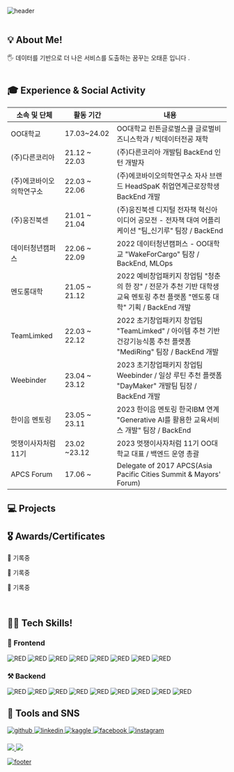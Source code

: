 ![header](https://capsule-render.vercel.app/api?type=waving&height=200&text=RosieOh&fontSize=40&fontAlign=80&fontAlignY=40&color=gradient)
<br></br>

<h2>💡 About Me!  </h2>

<h>🖐 데이터를 기반으로 더 나은 서비스를 도출하는 꿈꾸는 오태훈 입니다 </b>.  <br></br></h>

<h2>🎓 Experience & Social Activity</h2>

|소속 및 단체|활동 기간|내용|
|---|---|---|
|OO대학교|17.03~24.02  | OO대학교 린튼글로벌스쿨 글로벌비즈니스학과 / 빅데이터전공 재학
|(주)다른코리아|21.12 ~ 22.03| (주)다른코리아 개발팀 BackEnd 인턴 개발자 |
|(주)에코바이오의학연구소|22.03 ~ 22.06| (주)에코바이오의학연구소 자사 브랜드 HeadSpaK 취업연계근로장학생 BackEnd 개발|
|(주)웅진북센|21.01 ~ 21.04| (주)웅진북센 디지털 전자책 혁신아이디어 공모전 - 전자책 대여 어플리케이션 "팀_신기루" 팀장 / BackEnd|
|데이터청년캠퍼스|22.06 ~ 22.09| 2022 데이터청년캠퍼스 - OO대학교 "WakeForCargo" 팀장 / BackEnd, MLOps |
|멘도롱대학|21.05 ~ 21.12| 2022 예비창업패키지 창업팀 "청춘의 한 장" / 전문가 추천 기반 대학생 교육 멘토링 추천 플랫폼 "멘도롱 대학" 기획 / BackEnd 개발 |
|TeamLimked|22.03 ~ 22.12| 2022 초기창업패키지 창업팀 "TeamLimked" / 아이템 추천 기반 건강기능식품 추천 플랫폼 "MediRing" 팀장 / BackEnd 개발 |
|Weebinder|23.04 ~ 23.12| 2023 초기창업패키지 창업팀 Weebinder / 일상 루틴 추천 플랫폼 "DayMaker" 개발팀 팀장 / BackEnd 개발 |
|한이음 멘토링|23.05 ~ 23.11| 2023 한이음 멘토링 한국IBM 연계 "Generative AI를 활용한 교육서비스 개발" 팀장 / BackEnd |
|멋쟁이사자처럼 11기|23.02 ~23.12| 2023 멋쟁이사자처럼 11기 OO대학교 대표 / 백엔드 운영 총괄|
|APCS Forum|17.06 ~| Delegate of 2017 APCS(Asia Pacific Cities Summit & Mayors' Forum)|



<h2>💻 Projects</h3>

<!--
| 기간 | 내용 |
| --- | --- |
| 2022.12 ~ | 건강한 팀 문화를 위한 팀 해피니스 체크 서비스 '<a href="https://github.com/Antititi-time/T.TIME_CLIENT">T.Time</a>' Frontend 개발 |
| 2023.01 ~ 2023.06 | 노인 건강 관리/관제 AI 복지사 서비스 '<a href="https://github.com/hayounSong/Boksiri">복실이</a>' Frontend 개발 |
| 2022.06 ~ 2022.09 | 제로웨이스터들을 위한 플랫폼 서비스 <a href="https://github.com/hayounSong/Bzero">Bzero</a> 팀장 및 Frontend 개발 |
| 2022.11 ~ 2022.11 | 전통시장을 위한 간편 명함 제작 및 홈페이지 제작 서비스 '<a href="https://github.com/hayounSong/GotoMarket">시장에가면</a>' Frontend 개발 |
| 2022.07 ~ 2022.09 | 오직 독립 영화만을 위한 플랫폼 서비스, <a href="https://github.com/hayounSong/NoOwnerTheater">주인 없는 영화관 </a> 팀장 및 Web 개발 |
| 2022.07 ~ 2022.12 | 정당한 노동을 위한 외국인 노동자 법률 서비스, <a href="https://github.com/sopkathon-32nd-10/Server">IgoBoss</a> Backend 개발 |
-->



<h2>🎖️ Awards/Certificates</h2>

<d>🥇 기록중 </d>
<br/>

<d>🥇 기록중 </d>
<br/>

<d>🥇 기록중 </d>

<br/>
<d></d>

<h2>👨‍💻 Tech Skills!  </h2>
<h3> 📲 Frontend </h3>
<div>
<img alt="RED" src ="https://img.shields.io/badge/REACT-61DAFB.svg?&style=for-the-badge&logo=React&logoColor=white"/>
<img alt="RED" src ="https://img.shields.io/badge/VUE-6DB33F.svg?&style=for-the-badge&logo=Vue.js&logoColor=white"/>
<img alt="RED" src ="https://img.shields.io/badge/TYPESCRIPT-3178C6.svg?&style=for-the-badge&logo=TypeScript&logoColor=white"/>
<img alt="RED" src ="https://img.shields.io/badge/JAVASCRIPT-F7DF1E.svg?&style=for-the-badge&logo=JavaScript&logoColor=white"/>
<img alt="RED" src ="https://img.shields.io/badge/HTML5-E34F26.svg?&style=for-the-badge&logo=CSS3&logoColor=white"/>
<img alt="RED" src ="https://img.shields.io/badge/CSS3-1572B6.svg?&style=for-the-badge&logo=HTML5&logoColor=white"/>
<img alt="RED" src ="https://img.shields.io/badge/Next.js-000000.svg?&style=for-the-badge&logo=Next.js&logoColor=white">
<img alt="RED" src ="https://img.shields.io/badge/Redux,Recoil-764ABC.svg?&style=for-the-badge&logo=Redux&logoColor=white"/>
</div>

<h3>⚒ Backend </h3>
<div>
<img alt="RED" src ="https://img.shields.io/badge/JAVA-004027.svg?&style=for-the-badge&logo=Jameson&logoColor=white"/>
<img alt="RED" src ="https://img.shields.io/badge/SPRING-6DB33F.svg?&style=for-the-badge&logo=Spring&logoColor=white"/>
<img alt="RED" src ="https://img.shields.io/badge/SPRING BOOT-6DB33F.svg?&style=for-the-badge&logo=SpringBoot&logoColor=white"/>
<img alt="RED" src ="https://img.shields.io/badge/SPRING Cloud-6DB33F.svg?&style=for-the-badge&logo=SpringBoot&logoColor=white"/>
<img alt="RED" src ="https://img.shields.io/badge/Redis-6DB33F.svg?&style=for-the-badge&logo=Redis&logoColor=white"/>
<img alt="RED" src ="https://img.shields.io/badge/Python-blue.svg?&style=for-the-badge&logo=Python&logoColor=white"/>
<img alt="RED" src ="https://img.shields.io/badge/Django-092E20.svg?&style=for-the-badge&logo=Django&logoColor=white"/>
<img alt="RED" src ="https://img.shields.io/badge/MySQL-4479A1.svg?&style=for-the-badge&logo=MYSQL&logoColor=white"/>
<img alt="RED" src ="https://img.shields.io/badge/MariaDB-003545.svg?&style=for-the-badge&logo=MariaDB&logoColor=white"/>
  
</div>
<h2>📝 Tools and SNS </h2>
<div>
<a href="https://github.com/https://github.com/RosieOh" target="_blank">
<img src=https://img.shields.io/badge/github-%2324292e.svg?&style=for-the-badge&logo=github&logoColor=white alt=github style="margin-bottom: 5px;" />
</a>
<a href="https://linkedin.com/in/https://www.linkedin.com/in/%ED%83%9C%ED%9B%88-%EC%98%A4-823796165/" target="_blank">
<img src=https://img.shields.io/badge/linkedin-%231E77B5.svg?&style=for-the-badge&logo=linkedin&logoColor=white alt=linkedin style="margin-bottom: 5px;" />
</a>
<a href="https://www.kaggle.com/https://www.kaggle.com/taehunoh" target="_blank">
<img src=https://img.shields.io/badge/kaggle-%2344BAE8.svg?&style=for-the-badge&logo=kaggle&logoColor=white alt=kaggle style="margin-bottom: 5px;" />
</a>
<a href="https://www.facebook.com/https://www.facebook.com/sirious920/" target="_blank">
<img src=https://img.shields.io/badge/facebook-%232E87FB.svg?&style=for-the-badge&logo=facebook&logoColor=white alt=facebook style="margin-bottom: 5px;" />
</a>
<a href="https://instagram.com/https://www.instagram.com/ml_rosieoh/" target="_blank">
<img src=https://img.shields.io/badge/instagram-%23000000.svg?&style=for-the-badge&logo=instagram&logoColor=white alt=instagram style="margin-bottom: 5px;" />

</div>
<br/>

<img src="https://github-readme-stats.vercel.app/api/top-langs/?username=RosieOh&show_icons=true&include_all_commits=true&bg_color=30,e96443,904e95&title_color=fff&text_color=fff">
<!-- <img src="https://github-readme-stats.vercel.app/api/top-langs/?username=RosieOh&layout=compact">-->
<img src="https://github-readme-stats.vercel.app/api?username=RosieOh&show_icons=true&include_all_commits=true&bg_color=30,e96443,904e95&title_color=fff&text_color=fff">

  ![footer](https://capsule-render.vercel.app/api?type=waving&color=auto&height=200&section=footer&fontSize=90)
